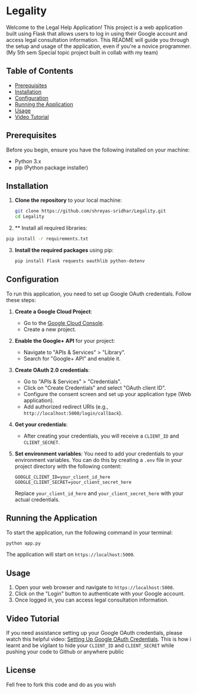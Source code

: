 # Legality
Welcome to the Legal Help Application! This project is a web application built using Flask that allows users to log in using their Google account and access legal consultation information. This README will guide you through the setup and usage of the application, even if you're a novice programmer. (My 5th sem Special topic project built in collab with my team)

## Table of Contents
- [Prerequisites](#prerequisites)
- [Installation](#installation)
- [Configuration](#configuration)
- [Running the Application](#running-the-application)
- [Usage](#usage)
- [Video Tutorial](#video-tutorial)

## Prerequisites
Before you begin, ensure you have the following installed on your machine:
- Python 3.x
- pip (Python package installer)

## Installation
1. **Clone the repository** to your local machine:
   ```bash
   git clone https://github.com/shreyas-sridhar/Legality.git
   cd Legality
   ```
2. ** Install all required libraries:
```bash
pip install -r requirements.txt
```
3. **Install the required packages** using pip:
   ```bash
   pip install Flask requests oauthlib python-dotenv
   ```

## Configuration
To run this application, you need to set up Google OAuth credentials. Follow these steps:

1. **Create a Google Cloud Project**:
   - Go to the [Google Cloud Console](https://console.cloud.google.com/).
   - Create a new project.

2. **Enable the Google+ API** for your project:
   - Navigate to "APIs & Services" > "Library".
   - Search for "Google+ API" and enable it.

3. **Create OAuth 2.0 credentials**:
   - Go to "APIs & Services" > "Credentials".
   - Click on "Create Credentials" and select "OAuth client ID".
   - Configure the consent screen and set up your application type (Web application).
   - Add authorized redirect URIs (e.g., `http://localhost:5000/login/callback`).

4. **Get your credentials**:
   - After creating your credentials, you will receive a `CLIENT_ID` and `CLIENT_SECRET`.

5. **Set environment variables**:
   You need to add your credentials to your environment variables. You can do this by creating a `.env` file in your project directory with the following content:
   ```plaintext
   GOOGLE_CLIENT_ID=your_client_id_here
   GOOGLE_CLIENT_SECRET=your_client_secret_here
   ```
   Replace `your_client_id_here` and `your_client_secret_here` with your actual credentials.

## Running the Application
To start the application, run the following command in your terminal:
```bash
python app.py
```
The application will start on `https://localhost:5000`.

## Usage
1. Open your web browser and navigate to `https://localhost:5000`.
2. Click on the "Login" button to authenticate with your Google account.
3. Once logged in, you can access legal consultation information.

## Video Tutorial
If you need assistance setting up your Google OAuth credentials, please watch this helpful video: [Setting Up Google OAuth Credentials](https://youtu.be/tgO_ADSvY1I?si=3BgENI3S0g6tjwjc).
This is how i learnt and be vigilant to hide your `CLIENT_ID` and `CLIENT_SECRET` while pushing your code to Github or anywhere public

## License 
Fell free to fork this code and do as you wish
